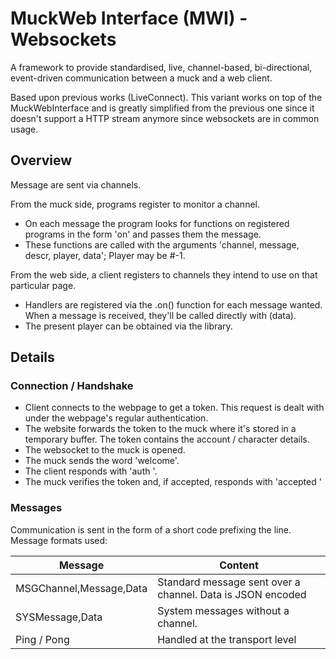 # MuckWeb Interface (MWI) - Websockets
A framework to provide standardised, live, channel-based, bi-directional, event-driven communication between a muck and a web client.

Based upon previous works (LiveConnect). This variant works on top of the MuckWebInterface and is greatly simplified from the previous one since it doesn't support a HTTP stream anymore since websockets are in common usage. 

## Overview

Message are sent via channels.

From the muck side, programs register to monitor a channel. 
* On each message the program looks for functions on registered programs in the form 'on<messsage>' and passes them the message.
* These functions are called with the arguments 'channel, message, descr, player, data'; Player may be #-1. 

From the web side, a client registers to channels they intend to use on that particular page.
* Handlers are registered via the .on() function for each message wanted. When a message is received, they'll be called directly with (data).
* The present player can be obtained via the library.

## Details

### Connection / Handshake
* Client connects to the webpage to get a token. This request is dealt with under the webpage's regular authentication.
* The website forwards the token to the muck where it's stored in a temporary buffer. The token contains the account / character details.
* The websocket to the muck is opened.
* The muck sends the word 'welcome'.
* The client responds with 'auth <token> <page being requested for>'.
* The muck verifies the token and, if accepted, responds with 'accepted <descr>'

### Messages
Communication is sent in the form of a short code prefixing the line. Message formats used:

|Message|Content|
|-------|-------|
| MSGChannel,Message,Data|Standard message sent over a channel. Data is JSON encoded |
| SYSMessage,Data|System messages without a channel. |
| Ping / Pong|Handled at the transport level |

